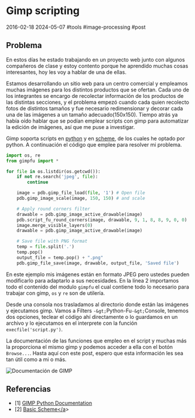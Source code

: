 <!-- vim: set spelllang=es_mx: -->

# Gimp scripting
2016-02-18 2024-05-07 #tools #image-processing #post

## Problema
En estos días he estado trabajando en un proyecto web junto con algunos compañeros de clase y estoy contento porque he aprendido muchas cosas interesantes, hoy les voy a hablar de una de ellas.

Estamos desarrollando un sitio web para un centro comercial y empleamos muchas imágenes para los distintos productos que se ofertan. Cada uno de los integrantes se encargo de recolectar información de los productos de las distintas secciones, y el problema empezó cuando cada quien recolecto fotos de distintos tamaños y fue necesario redimensionar y decorar cada una de las imágenes a un tamaño adecuado(150x150). Tiempo atrás ya había oído hablar que se podían emplear scripts con gimp para automatizar la edición de imágenes, así que me puse a investigar.

Gimp soporta scripts en [python](http://www.gimp.org/docs/python/index.html) y en [scheme](http://www.gimp.org/tutorials/Basic_Scheme/), de los cuales he optado por python. A continuación el código que emplee para resolver mi problema. 


```py
import os, re
from gimpfu import *

for file in os.listdir(os.getcwd()):
    if not re.search('jpeg', file):
        continue

    image = pdb.gimp_file_load(file, '1') # Open file
    pdb.gimp_image_scale(image, 150, 150) # and scale

    # Apply round corners filter
    drawable = pdb.gimp_image_active_drawable(image)
    pdb.script_fu_round_corners(image, drawable, 9, 1, 8, 8, 9, 0, 0)
    image.merge_visible_layers(0)
    drawable = pdb.gimp_image_active_drawable(image)

    # Save file with PNG format
    temp = file.split('.')
    temp.pop()
    output_file = temp.pop() + ".png"
    pdb.gimp_file_save(image, drawable, output_file, 'Saved file')

```

En este ejemplo mis imágenes están en formato JPEG pero ustedes pueden modificarlo para adaptarlo a sus necesidades. En la línea 2 importamos todo el contenido del modulo `gimpfu` el cual contiene todo lo necesario para trabajar con gimp, `os` y `re` son de utilería.

Desde una consola nos trasladamos al directorio donde están las imágenes y ejecutamos gimp. Vamos a Filters `-&gt;`Python-Fu`-&gt;`Console</code>, tenemos dos opciones, teclear el código ahí directamente o lo guardamos en un archivo y lo ejecutamos en el interprete con la función `execfile('script.py')`.

La documentación de las funciones que empleo en el script y muchas más la proporciona el mismo gimp y podemos acceder a ella con el botón `Browse...`. Hasta aquí con este post, espero que esta información les sea tan útil como a mi o más.

![Documentación de GIMP](/gimp-scripting/gimp-documentation.png)

## Referencias

- [1] [GIMP Python Documentation](http://www.gimp.org/docs/python/index.html)<br/>
- [2] <a href="http://www.gimp.org/tutorials/Basic_Scheme/" target="_blank">Basic Scheme</a</a>>
